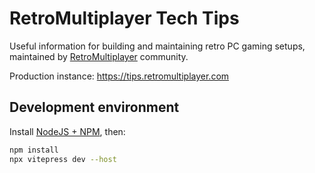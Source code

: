# RetroMultiplayer Tech Tips

Useful information for building and maintaining retro PC gaming setups, maintained by [RetroMultiplayer](https://retromultiplayer.com) community.

Production instance: <https://tips.retromultiplayer.com>

## Development environment

Install [NodeJS + NPM](https://nodejs.org/), then:

```bash
npm install
npx vitepress dev --host
```

